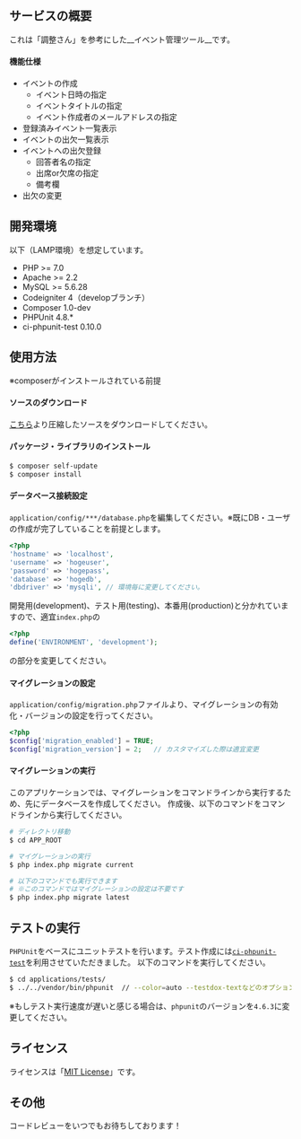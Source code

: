 ## サービスの概要
これは「調整さん」を参考にした__イベント管理ツール__です。

#### 機能仕様

- イベントの作成
    - イベント日時の指定
    - イベントタイトルの指定
    - イベント作成者のメールアドレスの指定
- 登録済みイベント一覧表示
- イベントの出欠一覧表示
- イベントへの出欠登録
    - 回答者名の指定
    - 出席or欠席の指定
    - 備考欄
- 出欠の変更


## 開発環境
以下（LAMP環境）を想定しています。

- PHP >= 7.0
- Apache >= 2.2
- MySQL >= 5.6.28
- Codeigniter 4（developブランチ）
- Composer 1.0-dev
- PHPUnit 4.8.*
- ci-phpunit-test 0.10.0


## 使用方法
※composerがインストールされている前提

#### ソースのダウンロード
[こちら](https://github.com/k-kuwahara/event_manage/archive/ci4.zip)より圧縮したソースをダウンロードしてください。

#### パッケージ・ライブラリのインストール

```bash
$ composer self-update
$ composer install
```

#### データベース接続設定
`application/config/***/database.php`を編集してください。※既にDB・ユーザの作成が完了していることを前提とします。

```php
<?php
'hostname' => 'localhost',
'username' => 'hogeuser',
'password' => 'hogepass',
'database' => 'hogedb',
'dbdriver' => 'mysqli',	// 環境毎に変更してください。
```

開発用(development)、テスト用(testing)、本番用(production)と分かれていますので、適宜`index.php`の

```php
<?php
define('ENVIRONMENT', 'development');
```

の部分を変更してください。

#### マイグレーションの設定
`application/config/migration.php`ファイルより、マイグレーションの有効化・バージョンの設定を行ってください。

```php
<?php
$config['migration_enabled'] = TRUE;
$config['migration_version'] = 2;	// カスタマイズした際は適宜変更
```

#### マイグレーションの実行
このアプリケーションでは、マイグレーションをコマンドラインから実行するため、先にデータベースを作成してください。
作成後、以下のコマンドをコマンドラインから実行してください。

```bash
# ディレクトリ移動
$ cd APP_ROOT

# マイグレーションの実行
$ php index.php migrate current

# 以下のコマンドでも実行できます
# ※このコマンドではマイグレーションの設定は不要です
$ php index.php migrate latest
```

## テストの実行
`PHPUnit`をベースにユニットテストを行います。テスト作成には[`ci-phpunit-test`](https://github.com/kenjis/ci-phpunit-test)を利用させていただきました。
以下のコマンドを実行してください。

```bash
$ cd applications/tests/
$ ../../vendor/bin/phpunit	// --color=auto --testdox-textなどのオプションは適宜付与
```

※もしテスト実行速度が遅いと感じる場合は、`phpunit`のバージョンを`4.6.3`に変更してください。

## ライセンス
ライセンスは「[MIT License](https://github.com/k-kuwahara/event_manage/blob/ci4/LICENSE.md)」です。

## その他
コードレビューをいつでもお待ちしております！
